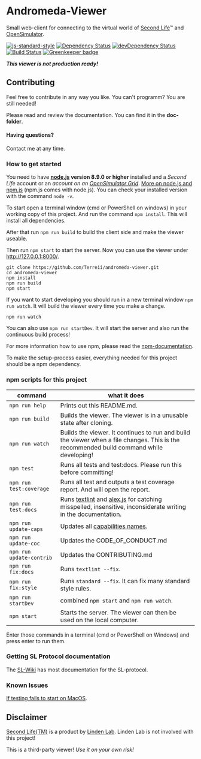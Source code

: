 # Andromeda-Viewer
Small web-client for connecting to the virtual world of [Second Life](https://secondlife.com)™ and [OpenSimulator](http://opensimulator.org/wiki/Main_Page).

[![js-standard-style](https://img.shields.io/badge/code%20style-standard-brightgreen.svg)](http://standardjs.com/)
[![Dependency Status](https://david-dm.org/Terreii/andromeda-viewer.svg)](https://david-dm.org/Terreii/andromeda-viewer)
[![devDependency Status](https://david-dm.org/Terreii/andromeda-viewer/dev-status.svg)](https://david-dm.org/Terreii/andromeda-viewer#info=devDependencies)
[![Build Status](https://travis-ci.org/Terreii/andromeda-viewer.svg?branch=master)](https://travis-ci.org/Terreii/andromeda-viewer) [![Greenkeeper badge](https://badges.greenkeeper.io/Terreii/andromeda-viewer.svg)](https://greenkeeper.io/)

_**This viewer is not production ready!**_

## Contributing
Feel free to contribute in any way you like. You can't programm? You are still needed!

Please read and review the documentation. You can find it in the **doc-folder**.

#### Having questions?
Contact me at any time.

### How to get started
You need to have **[node.js](https://nodejs.org/) version 8.9.0 or higher** installed and a *Second Life* account or an *account on an [OpenSimulator Grid](http://opensimulator.org/wiki/Grid_List)*. [More on node.js and npm.js](https://docs.npmjs.com/getting-started/what-is-npm) (npm.js comes with node.js). You can check your installed version with the command `node -v`.

To start open a terminal window (cmd or PowerShell on windows) in your working copy of this project. And run the command `npm install`. This will install all dependencies.

After that run `npm run build` to build the client side and make the viewer useable.

Then run `npm start` to start the server. Now you can use the viewer under http://127.0.0.1:8000/.

```
git clone https://github.com/Terreii/andromeda-viewer.git
cd andromeda-viewer
npm install
npm run build
npm start
```

If you want to start developing you should run in a new terminal window `npm run watch`. It will build the viewer every time you make a change.

```
npm run watch
```

You can also use `npm run startDev`. It will start the server and also run the continuous build process!

For more information how to use npm, please read the [npm-documentation](https://docs.npmjs.com/).

To make the setup-process easier, everything needed for this project should be a npm dependency.

### npm scripts for this project

command | what it does
--------|-------------
`npm run help` | Prints out this README.md.
`npm run build` | Builds the viewer. The viewer is in a unusable state after cloning.
`npm run watch` | Builds the viewer. It continues to run and build the viewer when a file changes. This is the recommended build command while developing!
`npm test` | Runs all tests and test:docs. Please run this before committing!
`npm run test:coverage` | Runs all test and outputs a test coverage report. And will open the report.
`npm run test:docs` | Runs [textlint](https://textlint.github.io/) and [alex.js](https://alexjs.com/) for catching misspelled, insensitive, inconsiderate writing in the documentation.
`npm run update-caps` | Updates all [capabilities names](http://wiki.secondlife.com/wiki/Category:Capabilities).
`npm run update-coc` | Updates the CODE_OF_CONDUCT.md
`npm run update-contrib` | Updates the CONTRIBUTING.md
`npm run fix:docs` | Runs `textlint --fix`.
`npm run fix:style` | Runs `standard --fix`. It can fix many standard style rules.
`npm run startDev` | combined `npm start` and `npm run watch`.
`npm start` | Starts the server. The viewer can then be used on the local computer.

Enter those commands in a terminal (cmd or PowerShell on Windows) and press enter to run them.

### Getting SL Protocol documentation
The [SL-Wiki](http://wiki.secondlife.com/wiki/Protocol) has most documentation for the SL-protocol.

### Known Issues

[If testing fails to start on MacOS](https://github.com/Terreii/andromeda-viewer/blob/latest/README-create-react-app.md).

## Disclaimer
[Second Life(TM)](https://secondlife.com) is a product by [Linden Lab](http://www.lindenlab.com/). Linden Lab is not involved with this project!

This is a third-party viewer! _Use it on your own risk!_
